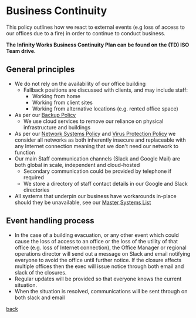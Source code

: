 #  Business Continuity
This policy outlines how we react to external events (e.g loss of access to our offices due to a fire) in order to continue to conduct business.

**The Infinity Works Business Continuity Plan can be found on the (TD) ISO Team drive.**

## General principles

* We do not rely on the availability of our office building
  * Fallback positions are discussed with clients, and may include staff: 
    * Working from home
    * Working from client sites
    * Working from alternative locations (e.g. rented office space)
* As per our [Backup Policy](../backup/readme.md)
  * We use cloud services to remove our reliance on physical infrastructure and buildings
* As per our [Network Systems Policy](../networksystems/readme.md) and [Virus Protection Policy](../virusprotection/readme.md) we consider all networks as both inherently insecure and replaceable with any Internet connection meaning that we don't need our network to function
* Our main Staff communication channels (Slack and Google Mail) are both global in scale, independent and cloud-hosted
  * Secondary communication could be provided by telephone if required
  * We store a directory of staff contact details in our Google and Slack directories
* All systems that underpin our business have workarounds in-place should they be unavailable, see our [Master Systems List](../mastersystemslist/readme.md)

## Event handling process

* In the case of a building evacuation, or any other event which could cause the loss of access to an office or the loss of the utility of that office (e.g. loss of Internet connection), the Office Manager or regional operations director will send out a message on Slack and email notifying everyone to avoid the office until further notice. If the closure affects multiple offices then the exec will issue notice through both email and slack of the closures.
* Regular updates will be provided so that everyone knows the current situation.
* When the situation is resolved, communications will be sent through on both slack and email

[back](../README.md#a-z-policies)
